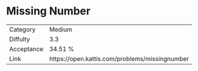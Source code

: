 # Missing Number

<table>
    <tr>
        <td>Category</td>
        <td>Medium</td>
    </tr>
    <tr>
        <td>Diffulty</td>
        <td>3.3</td>
    </tr>
    <tr>
        <td>Acceptance</td>
        <td>34.51 %</td>
    </tr>
    <tr>
        <td>Link</td>
        <td>https://open.kattis.com/problems/missingnumber</td>
    </tr>
</table>
